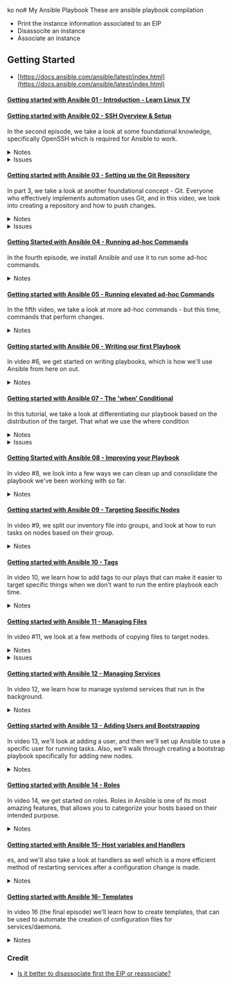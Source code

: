 ko no# My Ansible Playbook
These are ansible playbook compilation

- Print the instance information associated to an EIP
- Disassocite an instance
- Associate an instance

## Getting Started
- [https://docs.ansible.com/ansible/latest/index.html](https://docs.ansible.com/ansible/latest/index.html)
  
#### [Getting started with Ansible 01 - Introduction - Learn Linux TV](https://www.youtube.com/watch?v=3RiVKs8GHYQ&list=PLT98CRl2KxKEUHie1m24-wkyHpEsa4Y70)

#### [Getting started with Ansible 02 - SSH Overview & Setup](https://www.youtube.com/watch?v=-Q4T9wLsvOQ&list=PLT98CRl2KxKEUHie1m24-wkyHpEsa4Y70&index=2)
  
  In the second episode, we take a look at some foundational knowledge, specifically OpenSSH which is required for Ansible to work. 

  <details>

  <summary>Notes</summary>

  OpenSSH is required in workstation, where you install Ansible, install openSSH-client. In servers, install openssh-server.
  
  Create SSH key pair indicating the type and some description `ssh-keygen -t ed25519 -C "description here"`.
  
  Copy the SSH public key to a server `ssh-copy-id -i ~/.ssh/ed25519.pub username@ipAdress`
  Create an alias called ssha by adding it inside `.bashrc` file `alias ssha=eval $(ssh-agent) && ssh-add` - this activates the ssh-agent and register the password one time. Type `ssha` to run the code and type `alias ssha` to show the code.
  </details>

  <details>
  
  <summary>Issues</summary>
  
  [Ubuntu terminal will not launch](https://askubuntu.com/a/1470425/2314689)
   
  [username is not in the sudoers file](https://stackoverflow.com/questions/47806576/username-is-not-in-the-sudoers-file-this-incident-will-be-reported)</details>
      
#### [Getting started with Ansible 03 - Setting up the Git Repository](https://youtu.be/FFaMqxpphjo?list=PLT98CRl2KxKEUHie1m24-wkyHpEsa4Y70)

In part 3, we take a look at another foundational concept - Git. Everyone who effectively implements automation uses Git, and in this video, we look into creating a repository and how to push changes. 
  
  <details>

  <summary>Notes</summary>

  Update and install git `sudo apt update` `sudo apt install git` 
  
  Create SSH key in github account: Settings > SSH and GPG keys > Add title and copy and paste the public SSH key from the workstation
  
  Clone git repository `git clone ssh@github`
  
  Configure name and email `git config --global user.name "name" && git config --global user.email "email@b.com"`
  
  Pushing for the first time `git push origin main`

  </details>

  <details>
  <summary>Issues</summary>

  [Enable shared clipboard between host and VM](https://medium.com/@undoworks4649/to-enable-copy-and-paste-as-well-as-folder-sharing-on-ubuntu-running-on-virtualbox-8a77cfb348f8)

  </details>

#### [Getting Started with Ansible 04 - Running ad-hoc Commands](https://youtu.be/4REljLsOnXk?si=VlK5jN1ROdlWZaPW)

In the fourth episode, we install Ansible and use it to run some ad-hoc commands. 

  <details>
  <summary>Notes</summary>
  
  run inventory with ssh key `ansible all --key-file ~/.ssh/ansible -i inventory -m ping`.
  
  use ansible.cfg file to put the default values like the path for the private key and the inventory name. Then run `ansible all -m ping`.
  
  List the hosts in inventory `ansible all --list-hosts`.
  
  Pull more info about the hosts `ansible all -m gather_facts` or to pull a single host `ansible all -m gather_facts --limit <ip address>`.</
  
  </details>
    
#### [Getting started with Ansible 05 - Running elevated ad-hoc Commands](https://youtu.be/FPU9_KDTa8A)

In the fifth video, we take a look at more ad-hoc commands - but this time, commands that perform changes. 
  
  <details>
  <summary>Notes</summary>
  
  `ansible all -m apt -a update_cache=true --become --ask-become-pass` is the same as `sudo apt update`
	
  `ansible all -m apt -a name=vim --become --ask-become-pass` is the same as `sudo apt install vim`. If there are multiple argument then add "" like "name=vim state=latest"

  </details>
	
#### [Getting started with Ansible 06 - Writing our first Playbook](https://youtu.be/VANub3AhZpI?list=PLT98CRl2KxKEUHie1m24-wkyHpEsa4Y70)

In video #6, we get started on writing playbooks, which is how we'll use Ansible from here on out. 
  
  <details>
  <summary>Notes</summary>
  
  created two playbook, which [install](install_apache.yml) and [uninstall](remove_apache.yml) apache package 
  
  to run playbook `ansible-playbook --ask-become-pass install_apache.yml`
  </details>
    
  
#### [Getting started with Ansible 07 - The 'when' Conditional](https://youtu.be/BF7vIk9no14?list=PLT98CRl2KxKEUHie1m24-wkyHpEsa4Y70)

In this tutorial, we take a look at differentiating our playbook based on the distribution of the target. That what we use the where condition 

  <details>
  <summary>Notes </summary>  

  Some servers use other package distribution like Ubuntu uses apt package and CentOS use dnf
    
  if you want to run some tasks in different distribution then `when: ansible_distribution in ["Ubuntu","Debian"]`
  
  Get information to use as use cases for when statement `ansible all -m gather_facts --limit ip_address | grep a ansible_distribution` this line says that gather facts on the indicated ip address and search the ansible_distribution variable
  
  </details>

  <details>
    <summary>Issues</summary>

For CentOS server, you need to run the following command to allow communication and for the httpd to run smoothly. These command should be automated for CentOS server:  
  - `sudo systemctl start httpd`
  - `sudo firewall-cmd --add-port=80/tcp`
  </details>

#### [Getting Started with Ansible 08 - Improving your Playbook](https://youtu.be/JJ-aoyydfVU?list=PLT98CRl2KxKEUHie1m24-wkyHpEsa4Y70) 

In video #8, we look into a few ways we can clean up and consolidate the playbook we've been working with so far. 

  <details>
    <summary>Notes</summary>
  
  To consolidate plays, you can install multiple packages and update packages.
  
  You can create/use variables and initialize it in inventory per ip
  </details>

#### [Getting started with Ansible 09 - Targeting Specific Nodes](https://youtu.be/EraC1AuWEF8?list=PLT98CRl2KxKEUHie1m24-wkyHpEsa4Y70)

In video #9, we split our inventory file into groups, and look at how to run tasks on nodes based on their group. 

  <details>

  <summary>Notes</summary>
    
  We split our inventory file by group like webservers, fileserver and etc.
  
  ~~~
  [webservers]
  192.168.129.44
  ~~~

  Then indicate in plays which host you want to implement the plays with.

  </details>  

#### [Getting started with Ansible 10 - Tags](https://youtu.be/gH_A-0zYLyw?list=PLT98CRl2KxKEUHie1m24-wkyHpEsa4Y70)

In video 10, we learn how to add tags to our plays that can make it easier to target specific things when we don't want to run the entire playbook each time.

  <details>

  <summary>Notes</summary>

  Add tags to your plays by adding `tags:` variable before the module.
  
  ```
  tags: ubuntu,db,mariadb
  apt:
  ```

  List the created tags in a playbook by typing `ansible-playbook --list-tags site.yml`

  Run a certain tag by typing `ansible-playbook --tags ubuntu --ask-become-pass site.yml`
  </details> 

#### [Getting started with Ansible 11 - Managing Files](https://youtu.be/teEhLgHpGgo?list=PLT98CRl2KxKEUHie1m24-wkyHpEsa4Y70)

In video #11, we look at a few methods of copying files to target nodes.

  <details>

  <summary>Notes</summary>
    - Create a play to copy files to servers and a play to download a package and unzip it

  </details> 

  <details>

  <summary>Issues</summary>

    - Problem connecting to the host
      - Install openssh-server and copy public key to the host. Refer to Tutorial #2
      - Restart the servers or run this manually to the workstation when there is an error in dpkg `sudo dpkg -- configure -a`

  </details> 

#### [Getting started with Ansible 12 - Managing Services](https://youtu.be/soeBHGAMkoQ?si=5ao8jDgzCEW4PhC6)

In video 12, we learn how to manage systemd services that run in the background.

  <details>

  <summary>Notes</summary>
 coming soon ...

  </details>


#### [Getting started with Ansible 13 - Adding Users and Bootstrapping](https://youtu.be/P5iKWANifrU?si=Q6mpfhpCvCrNgxvA)

 In video 13, we'll look at adding a user, and then we'll set up Ansible to use a specific user for running tasks. Also, we'll walk through creating a bootstrap playbook specifically for adding new nodes. 

  <details>

  <summary>Notes</summary>
 coming soon ...

  </details>
  
#### [Getting started with Ansible 14 - Roles](https://youtu.be/tq9sCeQNVYc?si=hVZTVX8qY3hr8UG3)

In video 14, we get started on roles. Roles in Ansible is one of its most amazing features, that allows you to categorize your hosts based on their intended purpose.

 <details>

  <summary>Notes</summary>
 coming soon ...

  </details>
  
#### [Getting started with Ansible 15- Host variables and Handlers](https://youtu.be/shBlQQZLU9M?si=lb8S5iimO0txln36)

es, and we'll also take a look at handlers as well which is a more efficient method of restarting services after a configuration change is made.  

<details>

  <summary>Notes</summary>
 coming soon ...

  </details>

#### [Getting started with Ansible 16- Templates](https://youtu.be/s8F_YWGHeDM)

In video 16 (the final episode) we'll learn how to create templates, that can be used to automate the creation of configuration files for services/daemons.

<details>

  <summary>Notes</summary>
 coming soon ...

  </details>

### Credit
- [Is it better to disassociate first the EIP or reassociate?](https://docs.ansible.com/ansible/latest/collections/amazon/aws/ec2_eip_module.html)
